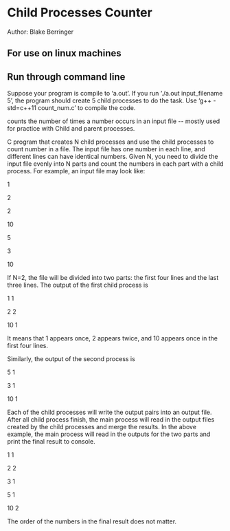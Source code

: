 # Child Processes Counter
Author: Blake Berringer
## For use on linux machines

## Run through command line 

Suppose your program is compile to ‘a.out’. If you run ‘./a.out input_filename 5’, the program should create 5 child processes to do the task. Use ‘g++ -std=c++11 count_num.c’ to compile the code.


counts the number of times a number occurs in an input file -- mostly used for practice with Child and parent processes.

 C program that creates N child processes and use the child processes to count number in a file. The input file has one number in each line, and different lines can have identical numbers. Given N, you need to divide the input file evenly into N parts and count the numbers in each part with a child process. For example, an input file may look like:
 
1

2

2

10

5

3

10

If N=2, the file will be divided into two parts: the first four lines and the last three lines. The output of the first child process is

1 1

2 2

10 1

 

It means that 1 appears once, 2 appears twice, and 10 appears once in the first four lines.

Similarly, the output of the second process is

5 1

3 1

10 1

 

Each of the child processes will write the output pairs into an output file. After all child process finish, the main process will read in the output files created by the child processes and merge the results. In the above example, the main process will read in the outputs for the two parts and print the final result to console.

1 1

2 2

3 1

5 1

10 2

The order of the numbers in the final result does not matter.
